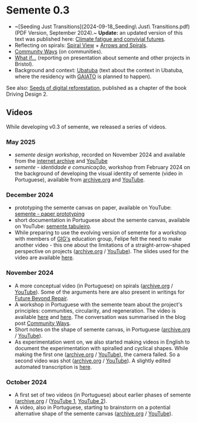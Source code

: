 # Semente 0.3

- ~[Seeding Just Transitions](2024-09-18_Seeding\ Just\ Transitions.pdf) (PDF Version, September 2024).~ **Update:** an updated version of this text was published here: [Climate fatigue and convivial futures](https://is.efeefe.me/stuff/fbr/climate-fatigue-convivial-futures).
- Reflecting on spirals: [Spiral View](https://semente.de/lab/spiral-view/) + [Arrows and Spirals](https://semente.de/lab/arrows-and-spirals/).
- [Community Ways](https://semente.de/lab/community-ways/) (on communities).
- [What if...](https://semente.de/lab/what-if/) (reporting on presentation about semente and other projects in Bristol).
- Background and context: [Ubatuba](../karumbe/Ubatuba-2025.md) (text about the context in Ubatuba, where the residency with [GAIATO](../gaiato) is planned to happen).

See also: [Seeds of digital reforestation](https://is.efeefe.me/stuff/seeds-digital-reforestation), published as a chapter of the book Driving Design 2.

## Videos

While developing v0.3 of semente, we released a series of videos.


### May 2025

- _semente design workshop_, recorded on November 2024 and available from the [internet archive](https://archive.org/details/workshop-semente_11-24) and [YouTube](https://www.youtube.com/watch?v=QZ5N1hMrrU4)
- _semente - identidade e comunicação_, workshop from February 2024 on the background of developing the visual identity of semente (video in Portuguese), available from [archive.org](https://archive.org/details/semente-identidade-comunicacao) and [YouTube](https://www.youtube.com/watch?v=ISYXjBHd8gs).

### December 2024

- prototyping the semente canvas on paper, available on YouTube: [semente - paper prototyping](https://youtube.com/video/exaneu79dYc/)
- short documentation in Portuguese about the semente canvas, available on YouTube: [semente tabuleiro](https://youtube.com/video/fMjzSjBr4-o/).
- While preparing to use the evolving version of semente for a workshop with members of [GIG's](../gig) education group, Felipe felt the need to make another video - this one about the limitations of a straight-arrow-shaped perspective on projects ([archive.org](https://archive.org/details/semente-arrows-and-spirals) / [YouTube](https://www.youtube.com/watch?v=3Jit6GcCBqQ)). The slides used for the video are available [here](spirals-arrows.pdf).


### November 2024

- A more conceptual video (in Portuguese) on spirals ([archive.org](https://archive.org/details/linhas-circulos-espirais) / [YouTube](https://www.youtube.com/watch?v=3FVgJoglx7g)). Some of the arguments here are also present in writings for [Future Beyond Repair](https://fbr.efeefe.me).
- A workshop in Portuguese with the semente team about the project's principles: communities, circularity, and regeneration. The video is available [here](https://archive.org/details/workshop-semente_11-24) and [here](https://www.youtube.com/watch?v=QZ5N1hMrrU4). The conversation was summarised in the blog post [Community Ways](https://semente.de/lab/community-ways).
- Short notes on the shape of semente canvas, in Portuguese ([archive.org](https://archive.org/details/2024-11-25-semente-tabuleiro) / [YouTube](https://www.youtube.com/watch?v=fMjzSjBr4-o)).
- As experimentation went on, we also started making videos in English to document the experimentation with spiralled and cyclical shapes. While making the first one ([archive.org](https://archive.org/details/semente_paper-prototyping) / [YouTube](https://www.youtube.com/watch?v=exaneu79dYc)), the camera failed. So a second video was shot ([archive.org](https://archive.org/details/semente-spiral-shaped-communities) / [YouTube](https://www.youtube.com/watch?v=cjYhaq-wibQ)). A slightly edited automated transcription is [here](spiral-shaped_video_transcription.txt). 


### October 2024

- A first set of two videos (in Portuguese) about earlier phases of semente ([archive.org](https://archive.org/details/2024-semente-02) / ([YouTube 1](https://www.youtube.com/watch?v=835XcMYHLgg&list=PLSHdLCc8rAquu46BlqJEdqhrHafv-kIHU&index=3), [YouTube 2](https://www.youtube.com/watch?v=XlBeTCCfTnc&list=PLSHdLCc8rAquu46BlqJEdqhrHafv-kIHU&index=4)).
- A video, also in Portuguese, starting to brainstorm on a potential alternative shape of the semente canvas ([archive.org](https://archive.org/details/semente-cycles) / [YouTube](https://www.youtube.com/watch?v=KMt-VVZk9-o)).
